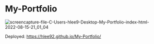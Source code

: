 # My-Portfolio

![screencapture-file-C-Users-hlee9-Desktop-My-Portfolio-index-html-2022-08-15-21_01_04](https://user-images.githubusercontent.com/91634095/184768901-e3dc8387-9635-4c0b-af10-acb9e166ebdb.png)

Deployed: https://hlee92.github.io/My-Portfolio/
